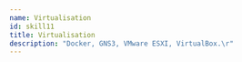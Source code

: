 ```yaml
---
name: Virtualisation
id: skill11
title: Virtualisation
description: "Docker, GNS3, VMware ESXI, VirtualBox.\r"
---
```

